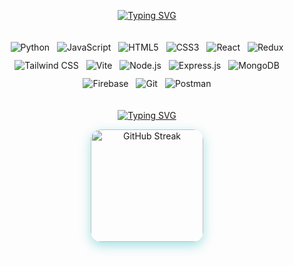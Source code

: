 <div align="center">
  
[![Typing SVG](https://readme-typing-svg.herokuapp.com?font=Fira+Code&weight=900&size=28&pause=100000&center=true&vCenter=true&multiline=true&width=600&lines=Hello%2C+I'm+Daffa+Riandhika)](https://git.io/typing-svg)

<div align="center" style="display: flex; flex-wrap: wrap; justify-content: center; gap: 12px; padding: 20px 0;">
  
  <!-- Languages -->
  <img src="https://img.shields.io/badge/Python-3776AB?style=for-the-badge&logo=python&logoColor=white" alt="Python" />
  <img src="https://img.shields.io/badge/JavaScript-F7DF1E?style=for-the-badge&logo=javascript&logoColor=black" alt="JavaScript" />
  <img src="https://img.shields.io/badge/HTML5-E34F26?style=for-the-badge&logo=html5&logoColor=white" alt="HTML5" />
  <img src="https://img.shields.io/badge/CSS3-1572B6?style=for-the-badge&logo=css3&logoColor=white" alt="CSS3" />

  <!-- Frontend -->
  <img src="https://img.shields.io/badge/React-20232A?style=for-the-badge&logo=react&logoColor=61DAFB" alt="React" />
  <img src="https://img.shields.io/badge/Redux-593D88?style=for-the-badge&logo=redux&logoColor=white" alt="Redux" />
  <img src="https://img.shields.io/badge/Tailwind_CSS-0EA5E9?style=for-the-badge&logo=tailwind-css&logoColor=white" alt="Tailwind CSS" />
  <img src="https://img.shields.io/badge/Vite-646CFF?style=for-the-badge&logo=vite&logoColor=white" alt="Vite" />

  <!-- Backend -->
  <img src="https://img.shields.io/badge/Node.js-339933?style=for-the-badge&logo=node.js&logoColor=white" alt="Node.js" />
  <img src="https://img.shields.io/badge/Express.js-000000?style=for-the-badge&logo=express&logoColor=white" alt="Express.js" />
  <img src="https://img.shields.io/badge/MongoDB-4EA94B?style=for-the-badge&logo=mongodb&logoColor=white" alt="MongoDB" />
  <img src="https://img.shields.io/badge/Firebase-FFCA28?style=for-the-badge&logo=firebase&logoColor=black" alt="Firebase" />

  <!-- Tools -->
  <img src="https://img.shields.io/badge/Git-F05032?style=for-the-badge&logo=git&logoColor=white" alt="Git" />
  <img src="https://img.shields.io/badge/Postman-FF6C37?style=for-the-badge&logo=postman&logoColor=white" alt="Postman" />

</div>
  
[![Typing SVG](https://readme-typing-svg.herokuapp.com?font=Fira+Code&weight=900&size=25&pause=100000&center=true&vCenter=true&multiline=true&width=600&lines=GitHub+Stats)](https://git.io/typing-svg)

<div align="center" style="display: flex; justify-content: center; align-items: center; gap: 24px; flex-wrap: nowrap; max-width: 700px; margin: 0 auto;">
  <div style="border-radius: 16px; box-shadow: 0 6px 18px rgba(0, 173, 181, 0.35); overflow: hidden;">
    <img
      src="https://github-readme-streak-stats.herokuapp.com?user=Daffariandhika&theme=radical&hide_border=true"
      alt="GitHub Streak"
      height="180"
      style="display: block; border-radius: 16px;"
    />
  </div>
</div>


</div>
